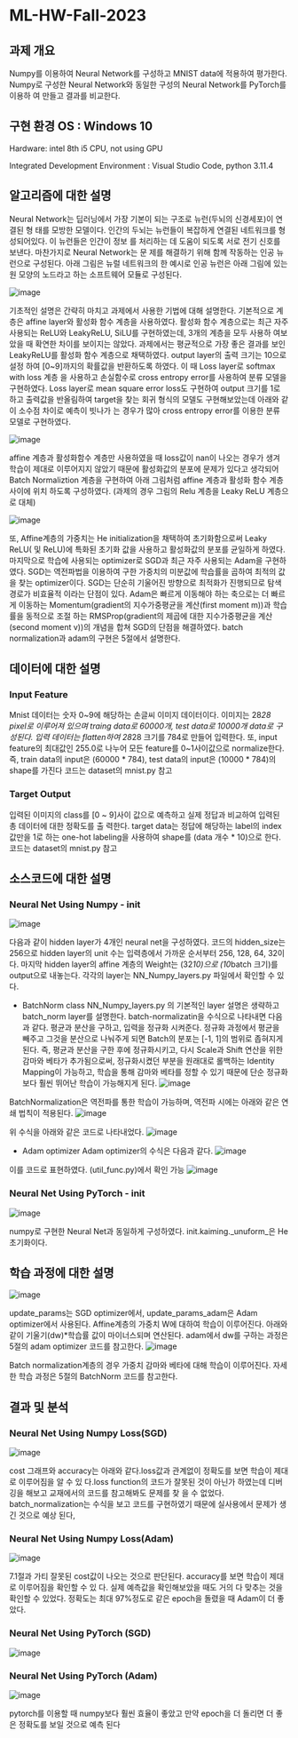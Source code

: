 # ML-HW-Fall-2023

## 과제 개요

Numpy를 이용하여 Neural Network를 구성하고 MNIST data에 적용하여 평가한다.
Numpy로 구성한 Neural Network와 동일한 구성의 Neural Network를 PyTorch를 이용하 여 만들고 결과를 비교한다.

## 구현 환경 OS : Windows 10

Hardware: intel 8th i5 CPU, not using GPU

Integrated Development Environment : Visual Studio Code, python 3.11.4

## 알고리즘에 대한 설명
  Neural Network는 딥러닝에서 가장 기본이 되는 구조로 뉴런(두뇌의 신경세포)이 연결된 형
  태를 모방한 모델이다.
  인간의 두뇌는 뉴런들이 복잡하게 연결된 네트워크를 형성되어있다. 이 뉴런들은 인간이 정보 를 처리하는 데 도움이 되도록 서로 전기 신호를 보낸다. 마찬가지로 Neural Network는 문 제를 해결하기 위해 함께 작동하는 인공 뉴런으로 구성된다. 아래 그림은 뉴럴 네트워크의 한 예시로 인공 뉴런은 아래 그림에 있는 원 모양의 노드라고 하는 소프트웨어 모듈로 구성된다.
  
  ![image](https://github.com/user-attachments/assets/1334350f-97b9-4ef8-b90b-3df0be411144)

  기초적인 설명은 간략히 마치고 과제에서 사용한 기법에 대해 설명한다.
  기본적으로 계층은 affine layer와 활성화 함수 계층을 사용하였다. 활성화 함수 계층으로는 최근 자주 사용되는 ReLU와 LeakyReLU, SiLU를 구현하였는데, 3개의 계층을 모두 사용하 여보았을 때 확연한 차이를 보이지는 않았다. 과제에서는 평균적으로 가장 좋은 결과를 보인 LeakyReLU를 활성화 함수 계층으로 채택하였다. output layer의 출력 크기는 10으로 설정 하여 [0~9]까지의 확률값을 반환하도록 하였다. 이 때 Loss layer로 softmax with loss 계층 을 사용하고 손실함수로 cross entropy error를 사용하여 분류 모델을 구현하였다. Loss layer로 mean square error loss도 구현하여 output 크기를 1로 하고 출력값을 반올림하여 target을 찾는 회귀 형식의 모델도 구현해보았는데 아래와 같이 소수점 차이로 예측이 빗나가 는 경우가 많아 cross entropy error를 이용한 분류 모델로 구현하였다.

  ![image](https://github.com/user-attachments/assets/ccb82466-b891-4c37-ad13-35ac5e1bd88d)

    
  affine 계층과 활성화함수 계층만 사용하였을 때 loss값이 nan이 나오는 경우가 생겨 학습이 제대로 이루어지지 않았기 때문에 활성화값의 분포에 문제가 있다고 생각되어 Batch Normaliztion 계층을 구현하여 아래 그림처럼 affine 계층과 활성화 함수 계층 사이에 위치 하도록 구성하였다. (과제의 경우 그림의 Relu 계층을 Leaky ReLU 계층으로 대체)

  ![image](https://github.com/user-attachments/assets/469f20ab-fc76-4b67-805e-2ddd8e31d468)

  또, Affine계층의 가중치는 He initialization을 채택하여 초기화함으로써 Leaky ReLU( 및 ReLU)에 특화된 초기화 값을 사용하고 활성화값의 분포를 균일하게 하였다.
  마지막으로 학습에 사용되는 optimizer로 SGD과 최근 자주 사용되는 Adam을 구현하였다. SGD는 역전파법을 이용하여 구한 가중치의 미분값에 학습률을 곱하여 최적의 값을 찾는 optimizer이다. SGD는 단순히 기울어진 방향으로 최적화가 진행되므로 탐색 경로가 비효율적 이라는 단점이 있다. Adam은 빠르게 이동해야 하는 축으로는 더 빠르게 이동하는 Momentum(gradient의 지수가중평균을 계산(first moment m))과 학습률을 동적으로 조절 하는 RMSProp(gradient의 제곱에 대한 지수가중평균을 계산(second moment v))의 개념을 합쳐 SGD의 단점을 해결하였다.
  batch normalization과 adam의 구현은 5절에서 설명한다.

## 데이터에 대한 설명
### Input Feature
Mnist 데이터는 숫자 0~9에 해당하는 손글씨 이미지 데이터이다.
이미지는 28*28 pixel로 이루어져 있으며 traing data로 60000개, test data로 10000개 data로 구성된다. 입력 데이터는 flatten하여 28*28 크기를 784로 만들어 입력한다.
또, input feature의 최대값인 255.0로 나누어 모든 feature를 0~1사이값으로 normalize한다.
즉, train data의 input은 (60000 * 784), test data의 input은 (10000 * 784)의 shape를 가진다
코드는 dataset의 mnist.py 참고
### Target Output
입력된 이미지의 class를 [0 ~ 9]사이 값으로 예측하고 실제 정답과 비교하여 입력된 총 데이터에 대한 정확도를 출 력한다. target data는 정답에 해당하는 label의 index값만을 1로 하는 one-hot labeling을 사용하여 shape를 (data 개수 * 10)으로 한다.
코드는 dataset의 mnist.py 참고
 
## 소스코드에 대한 설명
### Neural Net Using Numpy - init
![image](https://github.com/user-attachments/assets/1cb055ad-aa04-4e42-9a06-640b8b588dae)

다음과 같이 hidden layer가 4개인 neural net을 구성하였다. 코드의 hidden_size는 256으로 hidden layer의 unit 수는 입력층에서 가까운 순서부터 256, 128, 64, 32이다. 마지막 hidden layer의 affine 계층의 Weight는 (32*10)으로 (10*batch 크기)를 output으로 내놓는다.
각각의 layer는 NN_Numpy_layers.py 파일에서 확인할 수 있다.
- BatchNorm class
NN_Numpy_layers.py 의 기본적인 layer 설명은 생략하고 batch_norm layer를 설명한다. batch-normalizatin을 수식으로 나타내면 다음과 같다. 평균과 분산을 구하고, 입력을 정규화 시켜준다.
정규화 과정에서 평균을 빼주고 그것을 분산으로 나눠주게 되면 Batch의 분포는 [-1, 1]의 범위로 좁혀지게 된다. 즉, 평균과 분산을 구한 후에 정규화시키고, 다시 Scale과 Shift 연산을 위한 감마와 베타가 추가됨으로써, 정규화시켰던 부분을 원래대로 롤백하는 Identity Mapping이 가능하고, 학습을 통해 감마와 베타를 정할 수 있기 때문에 단순 정규화보다 훨씬 뛰어난 학습이 가능해지게 된다.
![image](https://github.com/user-attachments/assets/41700594-5b5d-4a94-89a0-19eb7716cc8c)

  
BatchNormalization은 역전파를 통한 학습이 가능하며, 역전파 시에는 아래와 같은 연쇄 법칙이 적용된다.
![image](https://github.com/user-attachments/assets/73747dc7-7451-4626-9adf-d2159e052ab9)

위 수식을 아래와 같은 코드로 나타내었다.
![image](https://github.com/user-attachments/assets/6835ae82-ddf9-491a-9b59-1d26d3abd6fe)

- Adam optimizer
Adam optimizer의 수식은 다음과 같다.
![image](https://github.com/user-attachments/assets/cc8f5739-0fd4-4e79-894a-c3f27f9cea75)

이를 코드로 표현하였다. (util_func.py)에서 확인 가능
![image](https://github.com/user-attachments/assets/0b02b43b-cde6-4d17-8e52-2e8b63881ebe)

### Neural Net Using PyTorch - init
![image](https://github.com/user-attachments/assets/149ae9a0-0611-4e82-98d1-ce55fde24715)

   numpy로 구현한 Neural Net과 동일하게 구성하였다. init.kaiming._unuform_은 He 초기화이다.

## 학습 과정에 대한 설명
![image](https://github.com/user-attachments/assets/f7e9b606-f72f-46d3-b2f2-7785787b126f)

 update_params는 SGD optimizer에서, update_params_adam은 Adam optimizer에서 사용된다.
Affine계층의 가중치 W에 대하여 학습이 이루어진다. 아래와 같이 기울기(dw)*학습률 값이 마이너스되며 연산된다. adam에서 dw를 구하는 과정은 5절의 adam optimizer 코드를 참고한다.
![image](https://github.com/user-attachments/assets/ec936280-58ad-4dd4-b693-387db0b1d386)

Batch normalization계층의 경우 가중치 감마와 베타에 대해 학습이 이루어진다. 자세한 학습 과정은 5절의 BatchNorm 코드를 참고한다.
 
## 결과 및 분석
### Neural Net Using Numpy Loss(SGD)
![image](https://github.com/user-attachments/assets/d26eb59f-e574-4132-8cb3-e9bb14cdb6f1)

cost 그래프와 accuracy는 아래와 같다.loss값과 관계없이 정확도를 보면 학습이 제대로 이루어짐을 알 수 있 다.loss function의 코드가 잘못된 것이 아닌가 하였는데 디버깅을 해보고 교재에서의 코드를 참고해봐도 문제를 찾 을 수 없었다. batch_normalization는 수식을 보고 코드를 구현하였기 때문에 실사용에서 문제가 생긴 것으로 예상 된다,
   
### Neural Net Using Numpy Loss(Adam)
![image](https://github.com/user-attachments/assets/16bde0bc-040d-40ef-8a15-a0c2bdb3e2d6)

7.1절과 가티 잘못된 cost값이 나오는 것으로 판단된다. accuracy를 보면 학습이 제대로 이루어짐을 확인할 수 있 다. 실제 예측값을 확인해보았을 때도 거의 다 맞추는 것을 확인할 수 있었다. 정확도는 최대 97%정도로 같은 epoch을 돌렸을 때 Adam이 더 좋았다.
   
### Neural Net Using PyTorch (SGD)
  ![image](https://github.com/user-attachments/assets/7b3c84df-f8b5-47d8-8dc7-98ace6449be5)

### Neural Net Using PyTorch (Adam)
![image](https://github.com/user-attachments/assets/10cbe29d-24c1-4773-bd37-2a9f2dd9d4eb)

pytorch를 이용할 때 numpy보다 훨씬 효율이 좋았고 만약 epoch을 더 돌리면 더 좋은 정확도를 보일 것으로 예측 된다
  
